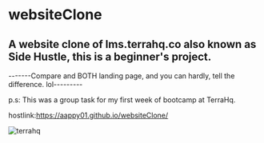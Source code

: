 # websiteClone
## A website clone of lms.terrahq.co also known as Side Hustle, this is a beginner's project.

-------Compare and BOTH landing page, and you can hardly, tell the difference. lol---------

p.s: This was a group task for my first week of bootcamp at TerraHq.

hostlink:https://aappy01.github.io/websiteClone/

![terrahq](https://github.com/aappy01/websiteClone/assets/127453154/d9682bbe-66f5-416b-aa9e-e17f6cd3be5f)
